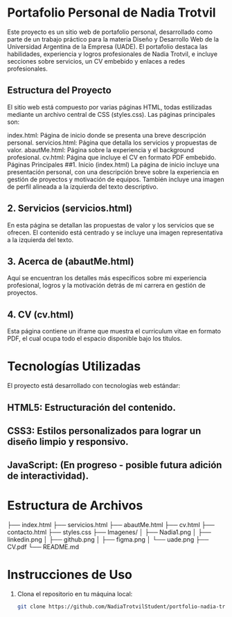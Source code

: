# Portafolio Personal de Nadia Trotvil

Este proyecto es un sitio web de portafolio personal, desarrollado como parte de un trabajo práctico para la materia Diseño y Desarrollo Web de la Universidad Argentina de la Empresa (UADE). El portafolio destaca las habilidades, experiencia y logros profesionales de Nadia Trotvil, e incluye secciones sobre servicios, un CV embebido y enlaces a redes profesionales.

## Estructura del Proyecto
El sitio web está compuesto por varias páginas HTML, todas estilizadas mediante un archivo central de CSS (styles.css). Las páginas principales son:

index.html: Página de inicio donde se presenta una breve descripción personal.
servicios.html: Página que detalla los servicios y propuestas de valor.
abautMe.html: Página sobre la experiencia y el background profesional.
cv.html: Página que incluye el CV en formato PDF embebido.
Páginas Principales
##1. Inicio (index.html)
La página de inicio incluye una presentación personal, con una descripción breve sobre la experiencia en gestión de proyectos y motivación de equipos. También incluye una imagen de perfil alineada a la izquierda del texto descriptivo.

## 2. Servicios (servicios.html)
En esta página se detallan las propuestas de valor y los servicios que se ofrecen. El contenido está centrado y se incluye una imagen representativa a la izquierda del texto.

## 3. Acerca de (abautMe.html)
Aquí se encuentran los detalles más específicos sobre mi experiencia profesional, logros y la motivación detrás de mi carrera en gestión de proyectos.

## 4. CV (cv.html)
Esta página contiene un iframe que muestra el curriculum vitae en formato PDF, el cual ocupa todo el espacio disponible bajo los títulos.

# Tecnologías Utilizadas
El proyecto está desarrollado con tecnologías web estándar:

## HTML5: Estructuración del contenido.
## CSS3: Estilos personalizados para lograr un diseño limpio y responsivo.
## JavaScript: (En progreso - posible futura adición de interactividad).


# Estructura de Archivos


├── index.html
├── servicios.html
├── abautMe.html
├── cv.html
├── contacto.html
├── styles.css
├── Imagenes/
│   ├── Nadia1.png
│   ├── linkedin.png
│   ├── github.png
│   ├── figma.png
│   └── uade.png
├── CV.pdf
└── README.md


# Instrucciones de Uso
1. Clona el repositorio en tu máquina local:
   ```bash
   git clone https://github.com/NadiaTrotvilStudent/portfolio-nadia-trotvil.git

